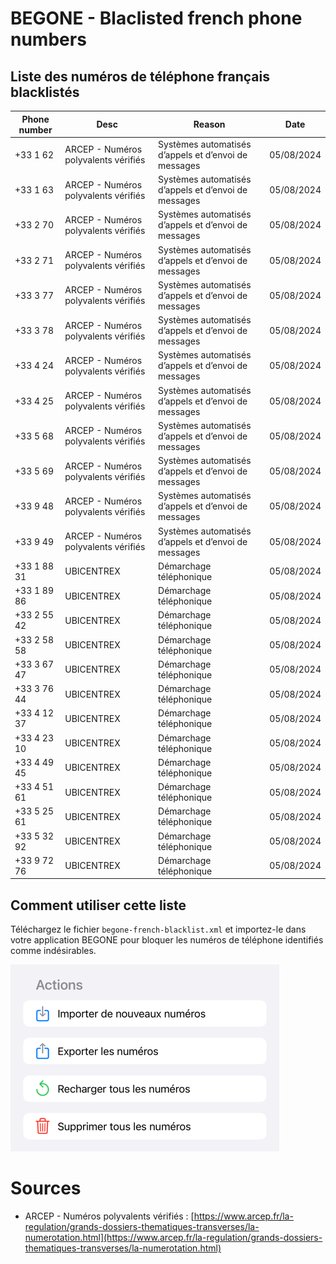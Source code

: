 # BEGONE - Blaclisted french phone numbers

## Liste des numéros de téléphone français blacklistés

| Phone number | Desc                                 | Reason                                               | Date       |
|--------------|--------------------------------------|------------------------------------------------------|------------|
| +33 1 62     | ARCEP - Numéros polyvalents vérifiés | Systèmes automatisés d’appels et d’envoi de messages | 05/08/2024 |
| +33 1 63     | ARCEP - Numéros polyvalents vérifiés | Systèmes automatisés d’appels et d’envoi de messages | 05/08/2024 |
| +33 2 70     | ARCEP - Numéros polyvalents vérifiés | Systèmes automatisés d’appels et d’envoi de messages | 05/08/2024 |
| +33 2 71     | ARCEP - Numéros polyvalents vérifiés | Systèmes automatisés d’appels et d’envoi de messages | 05/08/2024 |
| +33 3 77     | ARCEP - Numéros polyvalents vérifiés | Systèmes automatisés d’appels et d’envoi de messages | 05/08/2024 |
| +33 3 78     | ARCEP - Numéros polyvalents vérifiés | Systèmes automatisés d’appels et d’envoi de messages | 05/08/2024 |
| +33 4 24     | ARCEP - Numéros polyvalents vérifiés | Systèmes automatisés d’appels et d’envoi de messages | 05/08/2024 |
| +33 4 25     | ARCEP - Numéros polyvalents vérifiés | Systèmes automatisés d’appels et d’envoi de messages | 05/08/2024 |
| +33 5 68     | ARCEP - Numéros polyvalents vérifiés | Systèmes automatisés d’appels et d’envoi de messages | 05/08/2024 |
| +33 5 69     | ARCEP - Numéros polyvalents vérifiés | Systèmes automatisés d’appels et d’envoi de messages | 05/08/2024 |
| +33 9 48     | ARCEP - Numéros polyvalents vérifiés | Systèmes automatisés d’appels et d’envoi de messages | 05/08/2024 |
| +33 9 49     | ARCEP - Numéros polyvalents vérifiés | Systèmes automatisés d’appels et d’envoi de messages | 05/08/2024 |
| +33 1 88 31  | UBICENTREX                           | Démarchage téléphonique                              | 05/08/2024 |
| +33 1 89 86  | UBICENTREX                           | Démarchage téléphonique                              | 05/08/2024 |
| +33 2 55 42  | UBICENTREX                           | Démarchage téléphonique                              | 05/08/2024 |
| +33 2 58 58  | UBICENTREX                           | Démarchage téléphonique                              | 05/08/2024 |
| +33 3 67 47  | UBICENTREX                           | Démarchage téléphonique                              | 05/08/2024 |
| +33 3 76 44  | UBICENTREX                           | Démarchage téléphonique                              | 05/08/2024 |
| +33 4 12 37  | UBICENTREX                           | Démarchage téléphonique                              | 05/08/2024 |
| +33 4 23 10  | UBICENTREX                           | Démarchage téléphonique                              | 05/08/2024 |
| +33 4 49 45  | UBICENTREX                           | Démarchage téléphonique                              | 05/08/2024 |
| +33 4 51 61  | UBICENTREX                           | Démarchage téléphonique                              | 05/08/2024 |
| +33 5 25 61  | UBICENTREX                           | Démarchage téléphonique                              | 05/08/2024 |
| +33 5 32 92  | UBICENTREX                           | Démarchage téléphonique                              | 05/08/2024 |
| +33 9 72 76  | UBICENTREX                           | Démarchage téléphonique                              | 05/08/2024 |

## Comment utiliser cette liste

Téléchargez le fichier `begone-french-blacklist.xml` et importez-le dans votre application BEGONE pour bloquer les numéros de téléphone identifiés comme indésirables.

![begone_action.png](begone_actions.png)

# Sources

- ARCEP - Numéros polyvalents vérifiés : [https://www.arcep.fr/la-regulation/grands-dossiers-thematiques-transverses/la-numerotation.html](https://www.arcep.fr/la-regulation/grands-dossiers-thematiques-transverses/la-numerotation.html)